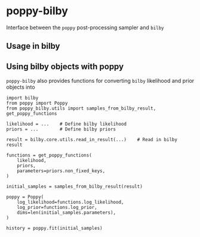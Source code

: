 # poppy-bilby

Interface between the `poppy` post-processing sampler and `bilby`

## Usage in bilby



## Using bilby objects with poppy

`poppy-bilby` also provides functions for converting `bilby` likelihood and
prior objects into


```
import bilby
from poppy import Poppy
from poppy_bilby.utils import samples_from_bilby_result, get_poppy_functions

likelihood = ...    # Define bilby likelihood
priors = ...        # Define bilby priors

result = bilby.core.utils.read_in_result(...)    # Read in bilby result

functions = get_poppy_functions(
    likelihood,
    priors,
    parameters=priors.non_fixed_keys,
)

initial_samples = samples_from_bilby_result(result)

poppy = Poppy(
    log_likelihood=functions.log_likelihood,
    log_prior=functions.log_prior,
    dims=len(initial_samples.parameters),
)

history = poppy.fit(initial_samples)
```